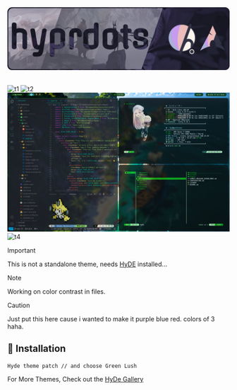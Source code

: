 <div align = center><img src="https://raw.githubusercontent.com/prasanthrangan/hyprdots/main/Source/assets/hyprdots_banner.png"><br><br></div>

![t1](./Screenshots/wallpaper.png)
![t2](./Screenshots/WallsSelection.png)
![t3](./Screenshots/vsandro+fast.png)
![t4](./Screenshots/rofi+wallpaper.png)

> [!IMPORTANT]
> This is not a standalone theme, needs [HyDE](https://github.com/prasanthrangan/hyprdots) installed...

> [!NOTE]
> Working on color contrast in files.

> [!CAUTION]
> Just put this here cause i wanted to make it purple blue red. colors of 3 haha.

## 🔰 Installation

```sh
Hyde theme patch // and choose Green Lush
```

For More Themes, Check out the [HyDe Gallery](https://github.com/kRHYME7/hyde-gallery)
